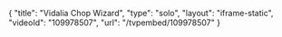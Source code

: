 {
    "title": "Vidalia Chop Wizard",
    "type": "solo",
    "layout": "iframe-static",
    "videoId": "109978507",
    "url": "\/tvpembed\/109978507"
}